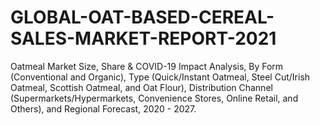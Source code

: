 # GLOBAL-OAT-BASED-CEREAL-SALES-MARKET-REPORT-2021
Oatmeal Market Size, Share &amp; COVID-19 Impact Analysis, By Form (Conventional and Organic), Type (Quick/Instant Oatmeal, Steel Cut/Irish Oatmeal, Scottish Oatmeal, and Oat Flour), Distribution Channel (Supermarkets/Hypermarkets, Convenience Stores, Online Retail, and Others), and Regional Forecast, 2020 - 2027.
